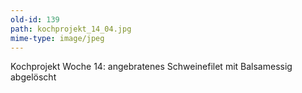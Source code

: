 ```yaml
---
old-id: 139
path: kochprojekt_14_04.jpg
mime-type: image/jpeg
---
```

Kochprojekt Woche 14:
angebratenes Schweinefilet mit Balsamessig abgelöscht
